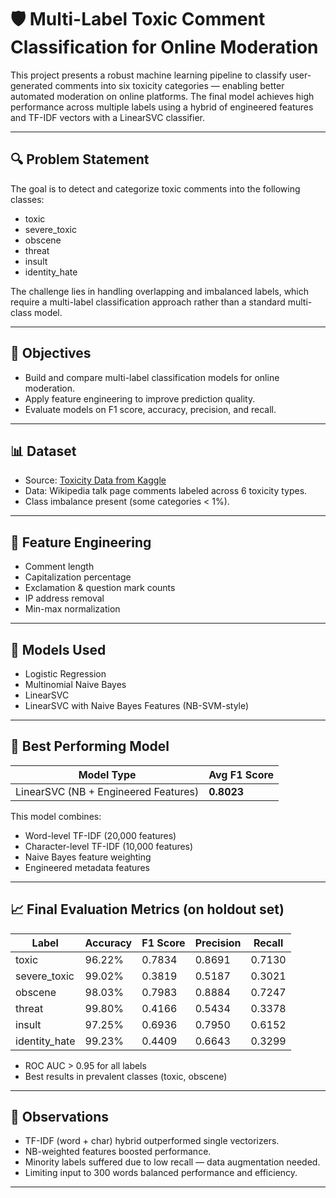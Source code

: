 # 🛡️ Multi-Label Toxic Comment Classification for Online Moderation

This project presents a robust machine learning pipeline to classify user-generated comments into six toxicity categories — enabling better automated moderation on online platforms. The final model achieves high performance across multiple labels using a hybrid of engineered features and TF-IDF vectors with a LinearSVC classifier.

---

## 🔍 Problem Statement

The goal is to detect and categorize toxic comments into the following classes:
- toxic
- severe_toxic
- obscene
- threat
- insult
- identity_hate

The challenge lies in handling overlapping and imbalanced labels, which require a multi-label classification approach rather than a standard multi-class model.

---

## 🎯 Objectives

- Build and compare multi-label classification models for online moderation.
- Apply feature engineering to improve prediction quality.
- Evaluate models on F1 score, accuracy, precision, and recall.

---

## 📊 Dataset

- Source: [Toxicity Data from Kaggle](https://www.kaggle.com/datasets/dkhalidashik/toxicity-data/data)
- Data: Wikipedia talk page comments labeled across 6 toxicity types.
- Class imbalance present (some categories < 1%).

---

## 🔬 Feature Engineering

- Comment length
- Capitalization percentage
- Exclamation & question mark counts
- IP address removal
- Min-max normalization

---

## 🧠 Models Used

- Logistic Regression
- Multinomial Naive Bayes
- LinearSVC
- LinearSVC with Naive Bayes Features (NB-SVM-style)

---

## 🚀 Best Performing Model

| Model Type                          | Avg F1 Score |
|------------------------------------|--------------|
| LinearSVC (NB + Engineered Features) | **0.8023**   |

This model combines:
- Word-level TF-IDF (20,000 features)
- Character-level TF-IDF (10,000 features)
- Naive Bayes feature weighting
- Engineered metadata features

---

## 📈 Final Evaluation Metrics (on holdout set)

| Label         | Accuracy | F1 Score | Precision | Recall  |
|---------------|----------|----------|-----------|---------|
| toxic         | 96.22%   | 0.7834   | 0.8691    | 0.7130  |
| severe_toxic  | 99.02%   | 0.3819   | 0.5187    | 0.3021  |
| obscene       | 98.03%   | 0.7983   | 0.8884    | 0.7247  |
| threat        | 99.80%   | 0.4166   | 0.5434    | 0.3378  |
| insult        | 97.25%   | 0.6936   | 0.7950    | 0.6152  |
| identity_hate | 99.23%   | 0.4409   | 0.6643    | 0.3299  |

- ROC AUC > 0.95 for all labels
- Best results in prevalent classes (toxic, obscene)

---

## 📌 Observations

- TF-IDF (word + char) hybrid outperformed single vectorizers.
- NB-weighted features boosted performance.
- Minority labels suffered due to low recall — data augmentation needed.
- Limiting input to 300 words balanced performance and efficiency.

---

